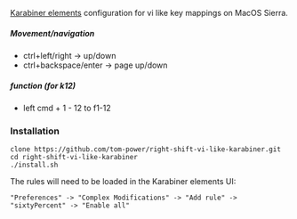 [Karabiner elements](https://github.com/tekezo/Karabiner-Elements) configuration for vi like key mappings on MacOS Sierra.

##### Movement/navigation
- ctrl+left/right -> up/down
- ctrl+backspace/enter -> page up/down

##### function (for k12)
- left cmd + 1 - 12 to f1-12

### Installation

```
clone https://github.com/tom-power/right-shift-vi-like-karabiner.git
cd right-shift-vi-like-karabiner
./install.sh
```
The rules will need to be loaded in the Karabiner elements UI:

```"Preferences" -> "Complex Modifications" -> "Add rule" -> "sixtyPercent" -> "Enable all"```